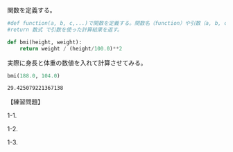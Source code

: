 関数を定義する。

```python
#def function(a, b, c,...)で関数を定義する。関数名（function）や引数（a, b, c,...）は任意。
#return 数式 で引数を使った計算結果を返す。

def bmi(height, weight):
    return weight / (height/100.0)**2
```

実際に身長と体重の数値を入れて計算させてみる。


```python
bmi(188.0, 104.0)
```




    29.425079221367138


【練習問題】

1-1. 

1-2.

1-3.
